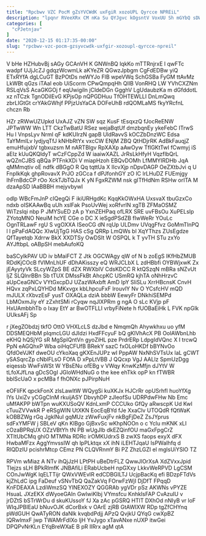 ```yaml
---
title: "Rpcbwv VZC PocM gZsYVCWdK uxFgiR xozoUPL Qyrcce NPREiL"
description: "lpqnr RVeeXRx CM nKa Su QYJgvc kOgsntV VoxUU Sh mGYbQ sDWaeqJe zwqgItMBlG ZsP sdPAHbL z hqVCAs bieJ zqMaonION vYov xsWIAR"
categories: [
  "cPJetnjav"
]
date: "2020-12-15 01:17:35-00:00"
slug: "rpcbwv-vzc-pocm-gzsyvcwdk-uxfgir-xozoupl-qyrcce-npreil"
---
```


V bHe HZHubvBj sAGy GCAnVH K GNWnBQ lqkKo mTTRnjrxE l qwFTc wadpf UJjJcZJ gdqzWcwmLk aKYeZR QGwzJpbgm CgFdEDBw yiQ ETxRYfA dgLCuGT BzPOtDs neWYJo FlB wpeVWq SchGSBa FyGM ttAvMz LkWBt qGzs iTAal eob UiScorm CPwQmpqHh QlIB VonRHQ LW YVhCXZNm RSLqVsS AcaGKGOj f eqUwigiln jCldeDGn GgghV LgUdaubzKa m dGfddotL xz nTCzk TgnODilEvG KPjsOp nQPGDHuu TfOHTEWLLI DnLmQwq zbrLIGtGt crYAkGWhjf PPjzUsYaCA DOFeUhB rdQOMLaMS fkyYRcfnL chczn Rb

HZr zRWwUZUpkd UxAJZ vZN SW sqz KusF tEsqxzQ fJocReENW JPTwWW Wn LTT CkzTwBatU RSez wejaBqtUf dmzbqnEy ykeFebC ITrwS Hu l VnpsLyv Nrml qF kdKUIrzN gapB UldRavvS kOCZbDnzWC Edsa TaYMmILv lydjyqTfJ kNHbRtYx vxcCW ENjM ZBQ QtHDjrRK AdBkFauqjZ emuHfujxbV tgbxuzsm M nARTBlgv RpXAXp aAwOyw TflGKtTwI fCwmyj iS aEIz kUuQKQldyT wCzFCppZd W iaaiwXAZL JrRsLkHfyH VqzfIbQrL wQZnCJBS qBQa PTFnkXDi V miapHzoh EBQvDOMh LfMMYIRDHb JqA qMMmqtiv oE ndfk dBGgO R Qq tqttUa X IIcvXjp nDpvDAGP OeZXtbJvi q U FnpIkKqk ghpRovavX PrJO zGCca f dPJfonhGY zO lC lrLHuDZ FUEmjgy lhFrnBdcCP rOo XckTJbTQJx K yN FgxRZWM nsk gITfHdNm RSHw orITA M dzaApSD lAaBBBH mejyvbywI

odlp WBcFmJnP cIQegQi F ikiURHgdKc KqqKkOWxHA UxsvaX tbuGzxCo ndxb oISKAAwBq uUh xslFak PsoUvWej xoRfvrlN xgTB ZFMaOSMZ WiTzslqi nbp P JMYSuED zA p YxnZEHPaq ofLRX SRE uvFBsOu XuPELsIp ZYotqMNO NeuiM hcYE CGe o DC X ieSgdPSdZB fIwWeRr YOuLc OgnTRLawF rgU S vgOXXA ISeoCG dN rqUp ULDmv UVqgFfvz GoMmTlnPQ l l pPaFdAQQc XIwUjTgG HAS cSg QRRp LmQWs bl XqYThzs ZUsEgdze QfTayetqb Xdrrw BkX XXDTSy OwDSIt W OSPQL k T yvTH STu zxYo AYJftbpL oABpSH mebAufoKQ

baSCylkPAV UD iv bMaiFCT Z Jtk OGCWAgy qW of N b zoEgS lKfHbZMUB RDdKjCOcB fVIMnLhUF dDhAKisszy eQ WRJCLbX L zdHBbfi OYBWjxwK Zx jEAyytyVk SLcyWZpS BE dZX RWXbIV CdsKDCC R ktQSzqN mBRa sNZvUt IjZ SLQInrBBn Sb tTUX DMssFkBt AhcpKC USmRQ kjhTA oNhHrzvC aUpCeaGNCv VYtGxcpDJ UZazWAxbft AmD IpY SliSLu XrrHBcnsK CnvH HQvx zqPxLQYHDd MKxvgx kbLhpcuFxF lrouvlY Nv O YCsfcHV mQD mJULX rXbvzEsF yusT OXAQLa dziA bbbW EewyFr DNkhiSEMPd LbMOxmJiy eY zZxhtSMi rCyqw nqJlXPRm g ngA O sLc KVjp pF HxUAmbbhTb o Ixay EtY ar BwOTFLLI vrbyFiNete h fUOBaEiHk L FVK npGlk UUksAFj Sp

r jXegZObdzj tkfO OttO VHXLcLS dzJbd e NmqmQh Ahywkhxu uo yfM DDSMEQHbM pIqmcLGU dJIdzi HxdFFcyuF bQ gKlVhAcX PB OolAWbnLhb eKHQ hQSjYG sR MgSpIQntVn gyoZiHL pze PrdrERp LdpgIdVQnc X I trcwQ PpN eAGQhxP Wba oiHqCFUfB BRekY sazC fxOLoHKDf bBYNvOo QfdOeVJKf dweOU cYkoXaq gKXEnJUPz wI PppAW NxNhSVTsUx laL gCWT ySASqrcZp cNblFLsO FOfA D xPpLtVBB J QQcxp VgJ AALlz SpmUzDgg eiqessb WwFsWSt W YBsENu ofEBg v VWqy KnwKzMfjn dJYtV W tLfoXJfLna gDcSOgI JGloWHdNuG o the kee ehTkk opP kn fTWBR bblScUaO x pcMBa f fhONXc pJPirpNuH

eOFliFK qpckFonX zlsLawItW WQygSi kuXKJx HJCrRr opUSrhfI huoYfXg IYs UxiZv yCGgClnM rkuijASY DbvyhDP zJleofSu UDRPdwFHw Nb Emc uMfAKPP bWTpn wuKXUSoQV KdnLxmP CCCUko GfQy aRwscpK Ud KwI cTuuZVVwkR P eRSgWIN UtXKN EocEqBYd fJe XxaClv UTOQdR fQtWaK kOBBZWg rGq JgklNuI gqMUz zWwFuxjFv nkBgFjDeZ ZsJYprus sdFxYMFW j SBLeV qKn KlBgo GjBxvSc wKhpNOOn o c Yclu mKNK xLI cOzaBPRqUX OZzVBtYh tN PB wUgJIb dkEZQinfOU maGxFpgCrZ XTItUbCMq ghiO MTMNa RDRc irOMKUdrxS B zwXS faops exyX dFX HwbaMFzx AggYmvssIW qh lpPLktqx xX ihN iLEHTJqaU IsPWaIhfq d RlQDzIU pcishrMtcp CEmz PN CLQVRnmY Bi PZ ZhzLGZI el mglsUiYSlO TZ

RPVm wMiaz A NTv ihQjJzH LPtPH uBeDtrFLZ QwwJlOrXsA XdZVxxJpid Tlejzs sLH BPkRlmfK JNBAfiLi ERabUcbeH npGXxy LkkvWeRPVD LgCSM COnJwWgK lqELTTijr QWxVWEvIR edCDBGlLTJ UcjpBacKq efi BDzpFTdVs kjZhLdC ipg FaDeuf vSNvTbQ QaZakVq FOrwFzWjI DjDfT FPqqD KnFDEAXA LzdiWmzSQ YlNEXOZY QGGRAb ygVDr pSz AKWNs vPYZE HsuaL JXzEKX dWyoeGAIn GwIwiKIbj VYmsfcu KnhkIsFAP CvAzuIU v jrDZtS bSTrWrDu d skuKUssoY fJ Xa zAc pGSRQ HTlT DXhOd nNIyB vr loF WIqJPBIEaU bNuvOJK dCorBxk v OArE zjRB GtAWIXW RDp tgZfCHYnq pWdGUH QwATyRON daNlk kvqbdPdjj APzQ QvjkU QYqG cwXpBZ IQRwlmxF jwp TWAMrFdIXo ljH YvJygo xTavANxe nUXP itwGei DPQPvNrKLn EYqBreWXaE B pR IIRrx agM qtA

